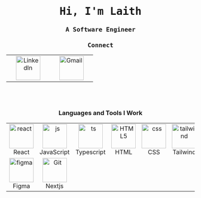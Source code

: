 <h1 align="center"><samp>Hi, I'm Laith</samp></h1>
<h3 align="center"><samp>A Software Engineer </samp></h3>
<h3 align="center"><samp>Connect</samp></h3>
<table align="center">
  <tr>
    <td align="center" width="100">
      <a href="https://www.linkedin.com/in/laith-ghalib" target="_blank">
        <img src="https://skillicons.dev/icons?i=linkedin" alt="LinkedIn" width="65" height="65" />
      </a>
    </td>
    <td align="center" width="100">
      <a href="mailto:laithbusiness50@gmail.com">
        <img src="https://skillicons.dev/icons?i=gmail" alt="Gmail" width="65" height="65" />
      </a>
    </td>
  </tr>
</table>
<br><br>
</div>
<h3 align="center">Languages and Tools I Work</h3>
<table align="center">
<tr>
      <td align="center" width="100">
        <img src="https://skillicons.dev/icons?i=react" alt="react" width="65" height="65" />
      <br>React
    </td>
    <td align="center" width="100">
        <img src="https://skillicons.dev/icons?i=js" alt="js" width="65" height="65" />
      <br>JavaScript
    </td>
    <td align="center" width="100">
        <img src="https://skillicons.dev/icons?i=ts" alt="ts" width="65" height="65" />
      <br>Typescript
    </td>
    <td align="center"  width="100">
        <img src="https://skillicons.dev/icons?i=html" width="65" height="65" alt="HTML5" />
      <br>HTML
    </td>
    <td align="center" width="100">
        <img src="https://skillicons.dev/icons?i=css" width="65" height="65" alt="css" />
      <br>CSS
    </td>
<td align="center"  width="100">
        <img src="https://skillicons.dev/icons?i=tailwind" width="65" height="65" alt="tailwind" />
      <br>Tailwind
    </td>
</tr>
  <tr>
  <td align="center" width="100">
        <img src="https://skillicons.dev/icons?i=figma" alt="figma" width="65" height="65" />
      <br>Figma
    </td>
    <td align="center" width="100"> 
        <img src="https://skillicons.dev/icons?i=Nextjs" width="65" height="65" alt="Git" />
      <br>Nextjs
    </td>
<!--     <td align="center" width="100"> 
        <img src="https://skillicons.dev/icons?i=git" width="65" height="65" alt="Git" />
      <br>Git
    </td> -->
  </tr>
</table>
